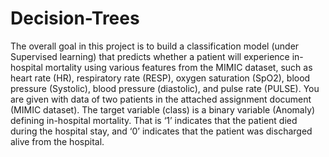 # Decision-Trees

The overall goal in this project is to build a classification model (under Supervised learning) that predicts
whether a patient will experience in-hospital mortality using various features from the MIMIC dataset, such
as heart rate (HR), respiratory rate (RESP), oxygen saturation (SpO2), blood pressure (Systolic), blood pressure
(diastolic), and pulse rate (PULSE). You are given with data of two patients in the attached assignment
document (MIMIC dataset). The target variable (class) is a binary variable (Anomaly) defining in-hospital
mortality. That is ‘1’ indicates that the patient died during the hospital stay, and ‘0’ indicates that the patient
was discharged alive from the hospital.
